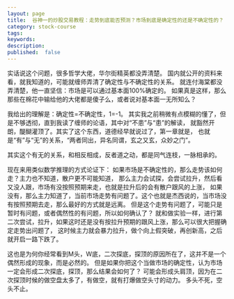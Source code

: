 ```yaml
---
layout: page
title:  谷神一的炒股交易教程：走势到底能否预测？市场到底是确定性的还是不确定性的？
category: stock-course
tags:
keywords:
description:  
published:  false
---
```


实话说这个问题，很多哲学大佬，华尔街精英都没弄清楚。
国内就公开的资料来看，就我知道的，可能就缠师弄清了确定性与不确定性的关系。
就连付海棠都没弄清楚，他一直坚信：市场是可以通过基本面100%确定的。
如果真是这样，那么那些在棉花中输给他的大佬都是傻子么，或者说对基本面一无所知么？

我给出的理解是：确定性=不确定性，1=-1。
其实我之前稍微有点模糊的懂了，但是不够透彻，直到我读了缠师的论语，其中对“不患”与“患”的解读，
就豁然开朗，醍醐灌顶了。其实了这个东西，道德经早就说过了，第一章就是，
也就是“有”与“无”的关系，“两者同出，异名同谓，玄之又玄，众妙之门”。

其实这个有无的关系，和相反相成，反者道之动，都是同气连枝，一脉相承的。

现在来用类似数学推理的方式论证下：
如果市场是不确定性的，那么走势该如何走？主力也不知道，散户更不可能知道，
那么主力会试探，会尝试拉升，然后看又没人跟，市场有没按照预期来走，也就是拉升后的会有散户跟风的上涨，
如果没有，那么主力知道了，当前市场走势有问题了。这个也就是杰西说的，当市场没有按照预期去走，那么最好的方式就是远离。
但是这个走势有问题了，可能只是暂时有问题，或者偶然性的有问题，所以如何确认了？
就和做实验一样，进行第二次尝试，拉升，如果这时还是没有按拉升预期的跟风上涨，那么可以很大把握确定走势出问题了，
这时候主力就会暴力拉升，做个向上假突破，再创新高，之后就开启一路下跌了。

这也是为何你经常看到M头，W底，二次探底，探顶的原因所在了，这并不是一个偶然形成的现象，而是必然的。
但是如果你把这个当做市场的确定性，认为市场一定会形成二次探底，探顶，那么结果会如何了？
可能会形成头肩顶，因为在二次探顶时候的做空盘太多了，有做空，就有打爆做空头寸的动力。
多头不死，空头不止。









